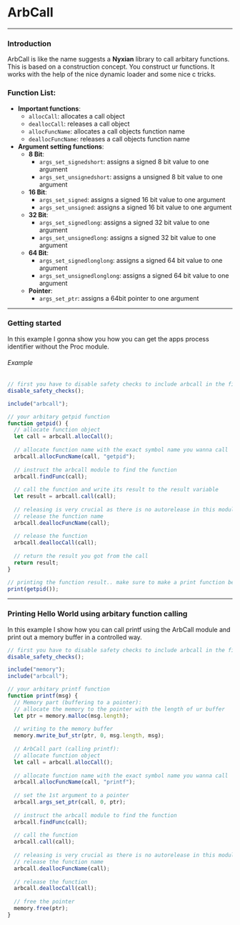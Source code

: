 # ArbCall

***

### Introduction

ArbCall is like the name suggests a **Nyxian** library to call arbitary functions. This is based on a construction concept. You construct ur functions. It works with the help of the nice dynamic loader and some nice c tricks.

### Function List:

- **Important functions**:
  - `allocCall`: allocates a call object
  - `deallocCall`: releases a call object
  - `allocFuncName`: allocates a call objects function name
  - `deallocFuncName`: releases a call objects function name
- **Argument setting functions**:
  - **8 Bit**:
    - `args_set_signedshort`: assigns a signed 8 bit value to one argument
    - `args_set_unsignedshort`: assigns a unsigned 8 bit value to one argument
  - **16 Bit**:
    - `args_set_signed`: assigns a signed 16 bit value to one argument
    - `args_set_unsigned`: assigns a signed 16 bit value to one argument
  - **32 Bit**:
    - `args_set_signedlong`: assigns a signed 32 bit value to one argument
    - `args_set_unsignedlong`: assigns a signed 32 bit value to one argument
  - **64 Bit**:
    - `args_set_signedlonglong`: assigns a signed 64 bit value to one argument
    - `args_set_unsignedlonglong`: assigns a signed 64 bit value to one argument
  - **Pointer**:
    - `args_set_ptr`: assigns a 64bit pointer to one argument

***

### Getting started

In this example I gonna show you how you can get the apps process identifier without the Proc module.

###### Example

```js
// first you have to disable safety checks to include arbcall in the first place
disable_safety_checks();

include("arbcall");

// your arbitary getpid function
function getpid() {
  // allocate function object
  let call = arbcall.allocCall();
  
  // allocate function name with the exact symbol name you wanna call
  arbcall.allocFuncName(call, "getpid");
  
  // instruct the arbcall module to find the function
  arbcall.findFunc(call);
  
  // call the function and write its result to the result variable
  let result = arbcall.call(call);
  
  // releasing is very crucial as there is no autorelease in this module for now
  // release the function name
  arbcall.deallocFuncName(call);
  
  // release the function
  arbcall.deallocCall(call);
  
  // return the result you got from the call
  return result;
}

// printing the function result.. make sure to make a print function before hand
print(getpid());
```

***

### Printing Hello World using arbitary function calling

In this example I show how you can call printf using the ArbCall module and print out a memory buffer in a controlled way.

```js
// first you have to disable safety checks to include arbcall in the first place
disable_safety_checks();

include("memory");
include("arbcall");

// your arbitary printf function
function printf(msg) {
  // Memory part (buffering to a pointer):
  // allocate the memory to the pointer with the length of ur buffer
  let ptr = memory.malloc(msg.length);
  
  // writing to the memory buffer
  memory.mwrite_buf_str(ptr, 0, msg.length, msg);
  
  // ArbCall part (calling printf):
  // allocate function object
  let call = arbcall.allocCall();
  
  // allocate function name with the exact symbol name you wanna call
  arbcall.allocFuncName(call, "printf");
  
  // set the 1st argument to a pointer
  arbcall.args_set_ptr(call, 0, ptr);
  
  // instruct the arbcall module to find the function
  arbcall.findFunc(call);
  
  // call the function
  arbcall.call(call);
  
  // releasing is very crucial as there is no autorelease in this module for now
  // release the function name
  arbcall.deallocFuncName(call);
  
  // release the function
  arbcall.deallocCall(call);
  
  // free the pointer
  memory.free(ptr);
}
```

